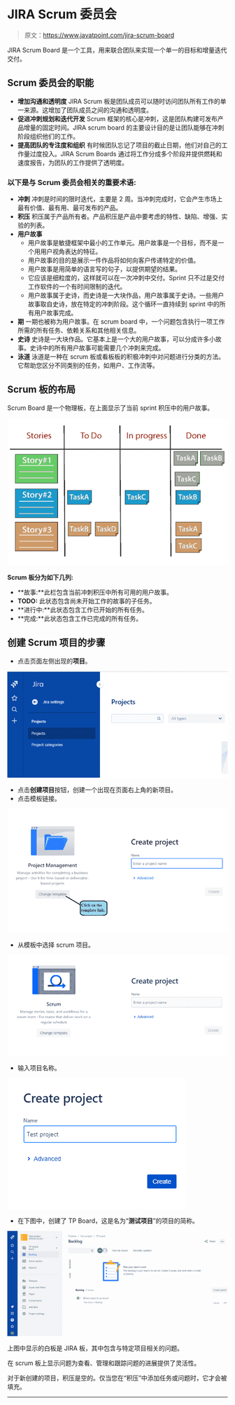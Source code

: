# JIRA Scrum 委员会

> 原文：<https://www.javatpoint.com/jira-scrum-board>

JIRA Scrum Board 是一个工具，用来联合团队来实现一个单一的目标和增量迭代交付。

## Scrum 委员会的职能

*   **增加沟通和透明度**
    JIRA Scrum 板是团队成员可以随时访问团队所有工作的单一来源。这增加了团队成员之间的沟通和透明度。
*   **促进冲刺规划和迭代开发**
    Scrum 框架的核心是冲刺，这是团队构建可发布产品增量的固定时间。JIRA scrum board 的主要设计目的是让团队能够在冲刺阶段组织他们的工作。
*   **提高团队的专注度和组织**
    有时候团队忘记了项目的截止日期，他们对自己的工作量过度投入。JIRA Scrum Boards 通过将工作分成多个阶段并提供燃耗和速度报告，为团队的工作提供了透明度。

### 以下是与 Scrum 委员会相关的重要术语:

*   **冲刺**
    冲刺是时间的限时迭代，主要是 2 周。当冲刺完成时，它会产生市场上最有价值、最有用、最可发布的产品。
*   **积压**
    积压属于产品所有者。产品积压是产品中要考虑的特性、缺陷、增强、实验的列表。
*   **用户故事**
    *   用户故事是敏捷框架中最小的工作单元。用户故事是一个目标，而不是一个用用户视角表达的特征。
    *   用户故事的目的是展示一件作品将如何向客户传递特定的价值。
    *   用户故事是用简单的语言写的句子，以提供期望的结果。
    *   它应该是细粒度的，这样就可以在一次冲刺中交付。Sprint 只不过是交付工作软件的一个有时间限制的迭代。
    *   用户故事属于史诗，而史诗是一大块作品，用户故事属于史诗。一些用户故事取自史诗，放在特定的冲刺阶段。这个循环一直持续到 sprint 中的所有用户故事完成。
*   **期**
    一期也被称为用户故事。在 scrum board 中，一个问题包含执行一项工作所需的所有任务、依赖关系和其他相关信息。
*   **史诗**
    史诗是一大块作品。它基本上是一个大的用户故事，可以分成许多小故事。史诗中的所有用户故事可能需要几个冲刺来完成。
*   **泳道**
    泳道是一种在 scrum 板或看板板的积极冲刺中对问题进行分类的方法。它帮助您区分不同类别的任务，如用户、工作流等。

## Scrum 板的布局

Scrum Board 是一个物理板，在上面显示了当前 sprint 积压中的用户故事。

![Jira Scrum Board](img/c348e076092f384947bce82e709cce9d.png)

**Scrum 板分为如下几列:**

*   **故事:**此栏包含当前冲刺积压中所有可用的用户故事。
*   **TODO:** 此状态包含尚未开始工作的故事的子任务。
*   **进行中:**此状态包含工作已开始的所有任务。
*   **完成:**此状态包含工作已完成的所有任务。

## 创建 Scrum 项目的步骤

*   点击页面左侧出现的**项目**。

![Jira Scrum Board](img/355daca0ad9b5bdd0a58933f0ecf98c5.png)

*   点击**创建项目**按钮，创建一个出现在页面右上角的新项目。
*   点击模板链接。

![Jira Scrum Board](img/6a2bbc2437e08e3ac11546b89d012a7a.png)

*   从模板中选择 scrum 项目。

![Jira Scrum Board](img/3e1d4e7a4b98f31cfb236c75587fcbeb.png)

*   输入项目名称。

![Jira Scrum Board](img/3d2d67032f7ddbfb4f98fdb416ea640f.png)

*   在下图中，创建了 TP Board，这是名为“**测试项目**”的项目的简称。

![Jira Scrum Board](img/4026407706a503d3c18d3d6f29c3772d.png)

上图中显示的白板是 JIRA 板，其中包含与特定项目相关的问题。

在 scrum 板上显示问题为查看、管理和跟踪问题的进展提供了灵活性。

对于新创建的项目，积压是空的。仅当您在“积压”中添加任务或问题时，它才会被填充。

* * *